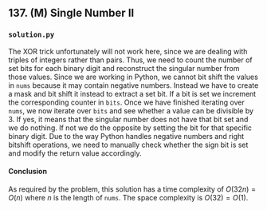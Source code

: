 ## 137. (M) Single Number II

### `solution.py`
The XOR trick unfortunately will not work here, since we are dealing with triples of integers rather than pairs. Thus, we need to count the number of set bits for each binary digit and reconstruct the singular number from those values. Since we are working in Python, we cannot bit shift the values in `nums` because it may contain negative numbers. Instead we have to create a mask and bit shift it instead to extract a set bit. If a bit is set we increment the corresponding counter in `bits`. Once we have finished iterating over `nums`, we now iterate over `bits` and see whether a value can be divisible by 3. If yes, it means that the singular number does not have that bit set and we do nothing. If not we do the opposite by setting the bit for that specific binary digit. Due to the way Python handles negative numbers and right bitshift operations, we need to manually check whether the sign bit is set and modify the return value accordingly.  

#### Conclusion
As required by the problem, this solution has a time complexity of $O(32n) = O(n)$ where $n$ is the length of `nums`. The space complexity is $O(32) = O(1)$.  
  


